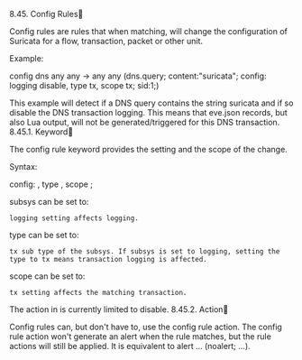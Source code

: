 
8.45. Config Rules

Config rules are rules that when matching, will change the configuration of Suricata for a flow, transaction, packet or other unit.

Example:

config dns any any -> any any (dns.query; content:"suricata"; config: logging disable, type tx, scope tx; sid:1;)

This example will detect if a DNS query contains the string suricata and if so disable the DNS transaction logging. This means that eve.json records, but also Lua output, will not be generated/triggered for this DNS transaction.
8.45.1. Keyword

The config rule keyword provides the setting and the scope of the change.

Syntax:

config:<subsys> <action>, type <type>, scope <scope>;

subsys can be set to:

    logging setting affects logging.

type can be set to:

    tx sub type of the subsys. If subsys is set to logging, setting the type to tx means transaction logging is affected.

scope can be set to:

    tx setting affects the matching transaction.

The action in <subsys> is currently limited to disable.
8.45.2. Action

Config rules can, but don't have to, use the config rule action. The config rule action won't generate an alert when the rule matches, but the rule actions will still be applied. It is equivalent to alert ... (noalert; ...).
